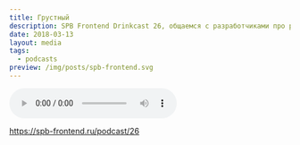 ```yaml
---
title: Грустный
description: SPB Frontend Drinkcast 26, общаемся с разработчиками про разное выгорание
date: 2018-03-13
layout: media
tags:
  - podcasts
preview: /img/posts/spb-frontend.svg
---
```


<audio controls>
  <source class="u-audio" preload="auto" src="{{ '/media/SPB-Frontend-Drinkcast-26.mp3' | url }}" type="audio/mpeg">
  <a href="{{ '/media/SPB-Frontend-Drinkcast-26.mp3' | url }}" download>Скачать выпуск подкаста</a>
</audio>

https://spb-frontend.ru/podcast/26
